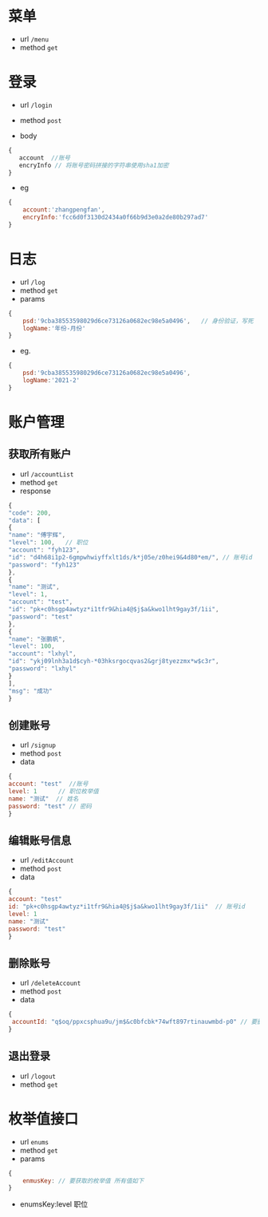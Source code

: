 # 菜单
 
 * url `/menu`   
 * method `get`

# 登录

* url `/login`    

* method `post`

* body   
```js
{
   account  //账号
   encryInfo // 将账号密码拼接的字符串使用sha1加密 
}
```
* eg  
```js
{
    account:'zhangpengfan',
    encryInfo:'fcc6d0f3130d2434a0f66b9d3e0a2de80b297ad7'
}
```

# 日志  
* url `/log`   
* method `get`   
* params  
```js
{
    psd:'9cba38553598029d6ce73126a0682ec98e5a0496',   // 身份验证，写死
    logName:'年份-月份'
}
```

* eg.
```js
{
    psd:'9cba38553598029d6ce73126a0682ec98e5a0496', 
    logName:'2021-2'
}
```


# 账户管理   

## 获取所有账户   

* url `/accountList`   
* method `get`
* response 
```js
{
"code": 200,
"data": [
{
"name": "傅宇辉",  
"level": 100,   // 职位
"account": "fyh123",
"id": "d4h68i1p2-6gmpwhwiyffxlt1ds/k*j05e/z0hei9&4d80*em/", // 账号id
"password": "fyh123"
},
{
"name": "测试",
"level": 1,
"account": "test",
"id": "pk+c0hsgp4awtyz*i1tfr9&hia4@$j$a&kwo1lht9gay3f/1ii",
"password": "test"
},
{
"name": "张鹏帆",
"level": 100,
"account": "lxhyl",
"id": "ykj09lnh3a1d$cyh-*03hksrgocqvas2&grj8tyezzmx*w$c3r",
"password": "lxhyl"
}
],
"msg": "成功"
}
```



## 创建账号    

* url `/signup`  
* method `post`   
* data 
```js
{
account: "test"  //账号
level: 1      // 职位枚举值
name: "测试"  // 姓名
password: "test" // 密码
}
```
## 编辑账号信息
* url `/editAccount`  
* method `post`   
* data 
```js
{
account: "test"  
id: "pk+c0hsgp4awtyz*i1tfr9&hia4@$j$a&kwo1lht9gay3f/1ii"  // 账号id
level: 1
name: "测试"
password: "test"
}
```

## 删除账号
* url `/deleteAccount`  
* method `post`   
* data 
```js
{
 accountId: "q$oq/ppxcsphua9u/jm$&c0bfcbk*74wft897rtinauwmbd-p0" // 要删除的账号id
}
```

## 退出登录
* url `/logout`  
* method `get`


# 枚举值接口  
* url `enums`   
* method `get`
* params  
```js
{
    enmusKey: // 要获取的枚举值 所有值如下 
}
```

* enumsKey:level  职位



